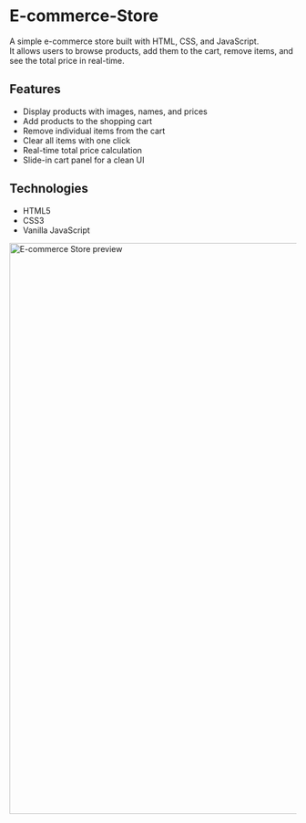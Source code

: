 # E-commerce-Store

A simple e-commerce store built with HTML, CSS, and JavaScript.  
It allows users to browse products, add them to the cart, remove items, and see the total price in real-time.

## Features
- Display products with images, names, and prices  
- Add products to the shopping cart  
- Remove individual items from the cart  
- Clear all items with one click  
- Real-time total price calculation  
- Slide-in cart panel for a clean UI  

## Technologies
- HTML5  
- CSS3  
- Vanilla JavaScript

<img src="Blog CMS/pictures/BlogCMS.png" alt="E-commerce Store preview" width="1000">

